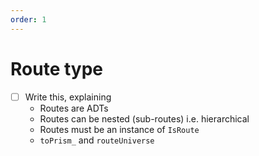 ```yaml
---
order: 1
---
```


# Route type

- [ ] Write this, explaining
  - Routes are ADTs
  - Routes can be nested (sub-routes) i.e. hierarchical
  - Routes must be an instance of `IsRoute`
  - `toPrism_` and `routeUniverse`